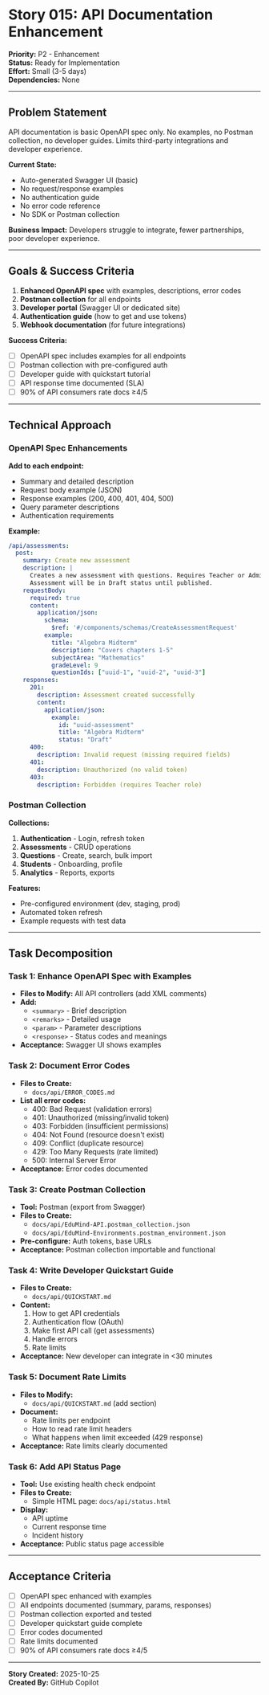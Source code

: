 # Story 015: API Documentation Enhancement

**Priority:** P2 - Enhancement  
**Status:** Ready for Implementation  
**Effort:** Small (3-5 days)  
**Dependencies:** None

---

## Problem Statement

API documentation is basic OpenAPI spec only. No examples, no Postman collection, no developer guides. Limits third-party integrations and developer experience.

**Current State:**

- Auto-generated Swagger UI (basic)
- No request/response examples
- No authentication guide
- No error code reference
- No SDK or Postman collection

**Business Impact:** Developers struggle to integrate, fewer partnerships, poor developer experience.

---

## Goals & Success Criteria

1. **Enhanced OpenAPI spec** with examples, descriptions, error codes
2. **Postman collection** for all endpoints
3. **Developer portal** (Swagger UI or dedicated site)
4. **Authentication guide** (how to get and use tokens)
5. **Webhook documentation** (for future integrations)

**Success Criteria:**

- [ ] OpenAPI spec includes examples for all endpoints
- [ ] Postman collection with pre-configured auth
- [ ] Developer guide with quickstart tutorial
- [ ] API response time documented (SLA)
- [ ] 90% of API consumers rate docs ≥4/5

---

## Technical Approach

### OpenAPI Spec Enhancements

**Add to each endpoint:**

- Summary and detailed description
- Request body example (JSON)
- Response examples (200, 400, 401, 404, 500)
- Query parameter descriptions
- Authentication requirements

**Example:**

```yaml
/api/assessments:
  post:
    summary: Create new assessment
    description: |
      Creates a new assessment with questions. Requires Teacher or Admin role.
      Assessment will be in Draft status until published.
    requestBody:
      required: true
      content:
        application/json:
          schema:
            $ref: '#/components/schemas/CreateAssessmentRequest'
          example:
            title: "Algebra Midterm"
            description: "Covers chapters 1-5"
            subjectArea: "Mathematics"
            gradeLevel: 9
            questionIds: ["uuid-1", "uuid-2", "uuid-3"]
    responses:
      201:
        description: Assessment created successfully
        content:
          application/json:
            example:
              id: "uuid-assessment"
              title: "Algebra Midterm"
              status: "Draft"
      400:
        description: Invalid request (missing required fields)
      401:
        description: Unauthorized (no valid token)
      403:
        description: Forbidden (requires Teacher role)
```

### Postman Collection

**Collections:**

1. **Authentication** - Login, refresh token
2. **Assessments** - CRUD operations
3. **Questions** - Create, search, bulk import
4. **Students** - Onboarding, profile
5. **Analytics** - Reports, exports

**Features:**

- Pre-configured environment (dev, staging, prod)
- Automated token refresh
- Example requests with test data

---

## Task Decomposition

### Task 1: Enhance OpenAPI Spec with Examples

- **Files to Modify:** All API controllers (add XML comments)
- **Add:**
  - `<summary>` - Brief description
  - `<remarks>` - Detailed usage
  - `<param>` - Parameter descriptions
  - `<response>` - Status codes and meanings
- **Acceptance:** Swagger UI shows examples

### Task 2: Document Error Codes

- **Files to Create:**
  - `docs/api/ERROR_CODES.md`
- **List all error codes:**
  - 400: Bad Request (validation errors)
  - 401: Unauthorized (missing/invalid token)
  - 403: Forbidden (insufficient permissions)
  - 404: Not Found (resource doesn't exist)
  - 409: Conflict (duplicate resource)
  - 429: Too Many Requests (rate limited)
  - 500: Internal Server Error
- **Acceptance:** Error codes documented

### Task 3: Create Postman Collection

- **Tool:** Postman (export from Swagger)
- **Files to Create:**
  - `docs/api/EduMind-API.postman_collection.json`
  - `docs/api/EduMind-Environments.postman_environment.json`
- **Pre-configure:** Auth tokens, base URLs
- **Acceptance:** Postman collection importable and functional

### Task 4: Write Developer Quickstart Guide

- **Files to Create:**
  - `docs/api/QUICKSTART.md`
- **Content:**
  1. How to get API credentials
  2. Authentication flow (OAuth)
  3. Make first API call (get assessments)
  4. Handle errors
  5. Rate limits
- **Acceptance:** New developer can integrate in <30 minutes

### Task 5: Document Rate Limits

- **Files to Modify:**
  - `docs/api/QUICKSTART.md` (add section)
- **Document:**
  - Rate limits per endpoint
  - How to read rate limit headers
  - What happens when limit exceeded (429 response)
- **Acceptance:** Rate limits clearly documented

### Task 6: Add API Status Page

- **Tool:** Use existing health check endpoint
- **Files to Create:**
  - Simple HTML page: `docs/api/status.html`
- **Display:**
  - API uptime
  - Current response time
  - Incident history
- **Acceptance:** Public status page accessible

---

## Acceptance Criteria

- [ ] OpenAPI spec enhanced with examples
- [ ] All endpoints documented (summary, params, responses)
- [ ] Postman collection exported and tested
- [ ] Developer quickstart guide complete
- [ ] Error codes documented
- [ ] Rate limits documented
- [ ] 90% of API consumers rate docs ≥4/5

---

**Story Created:** 2025-10-25  
**Created By:** GitHub Copilot
